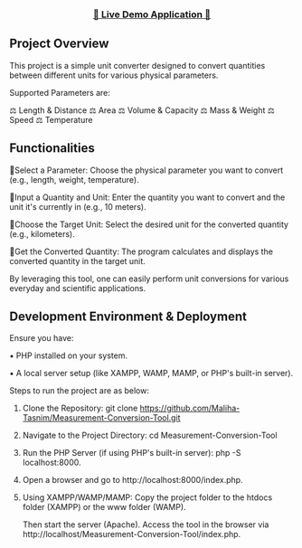 <h3 align="center"><a href="measurement-conversion-tool.tiiny.io"><strong> 🌟 Live Demo Application 🌟 </strong></a></h3>

## Project Overview

This project is a simple unit converter designed to convert quantities between different units for various physical parameters.

Supported Parameters are:

⚖️ Length & Distance
⚖️ Area
⚖️ Volume & Capacity
⚖️ Mass & Weight
⚖️ Speed
⚖️ Temperature

## Functionalities

  🔹Select a Parameter: Choose the physical parameter you want to convert (e.g., length, weight, temperature).

  🔹Input a Quantity and Unit: Enter the quantity you want to convert and the unit it's currently in (e.g., 10 meters).

  🔹Choose the Target Unit: Select the desired unit for the converted quantity (e.g., kilometers).

  🔹Get the Converted Quantity: The program calculates and displays the converted quantity in the target unit.

By leveraging this tool, one can easily perform unit conversions for various everyday and scientific applications.

## Development Environment & Deployment

Ensure you have:

  ▪️ PHP installed on your system.

  ▪️ A local server setup (like XAMPP, WAMP, MAMP, or PHP's built-in server).

Steps to run the project are as below:

1. Clone the Repository: git clone https://github.com/Maliha-Tasnim/Measurement-Conversion-Tool.git

2. Navigate to the Project Directory: cd Measurement-Conversion-Tool

3. Run the PHP Server (if using PHP's built-in server): php -S localhost:8000.
   
4. Open a browser and go to http://localhost:8000/index.php.
   
5. Using XAMPP/WAMP/MAMP: Copy the project folder to the htdocs folder (XAMPP) or the www folder (WAMP). 

   Then start the server (Apache). Access the tool in the browser via http://localhost/Measurement-Conversion-Tool/index.php.
